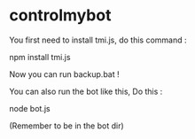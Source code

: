 # controlmybot
You first need to install tmi.js, do this command : 

npm install tmi.js

Now you can run backup.bat !

You can also run the bot like this, Do this : 

node bot.js

(Remember to be in the bot dir)
